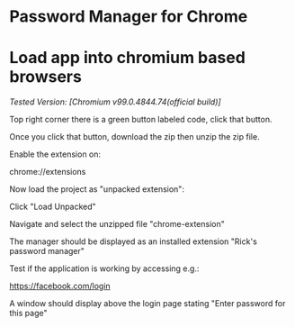 # Password Manager for Chrome




# Load app into chromium based browsers
_Tested Version: [Chromium v99.0.4844.74(official build)]_

Top right corner there is a green button labeled code, click that button.

 Once you click that button, download the zip then unzip the zip file.

Enable the extension on:

chrome://extensions

Now load the project as "unpacked extension":
 
 Click "Load Unpacked"

 Navigate and select the unzipped file "chrome-extension"

 The manager should be displayed as an installed extension "Rick's password manager"

 Test if the application is working by accessing e.g.: 

 https://facebook.com/login 

 A window should display above the login page stating "Enter password for this page"
